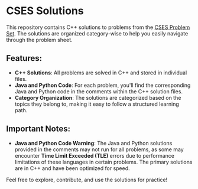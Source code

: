 # CSES Solutions

This repository contains C++ solutions to problems from the [CSES Problem Set](https://cses.fi/problemset/). The solutions are organized category-wise to help you easily navigate through the problem sheet.

## Features:
- **C++ Solutions**: All problems are solved in C++ and stored in individual files.
- **Java and Python Code**: For each problem, you'll find the corresponding Java and Python code in the comments within the C++ solution files.
- **Category Organization**: The solutions are categorized based on the topics they belong to, making it easy to follow a structured learning path.

## Important Notes:
- **Java and Python Code Warning**: The Java and Python solutions provided in the comments may not run for all problems, as some may encounter **Time Limit Exceeded (TLE)** errors due to performance limitations of these languages in certain problems. The primary solutions are in C++ and have been optimized for speed.

Feel free to explore, contribute, and use the solutions for practice!
